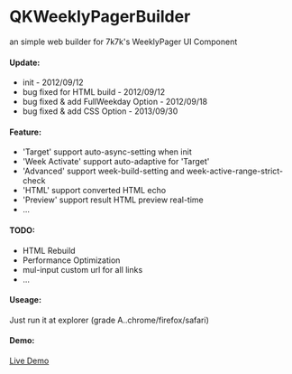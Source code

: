 QKWeeklyPagerBuilder
====================

an simple web builder for 7k7k's WeeklyPager UI Component

#### Update:
+ init - 2012/09/12
+ bug fixed for HTML build - 2012/09/12
+ bug fixed & add FullWeekday Option - 2012/09/18
+ bug fixed & add CSS Option - 2013/09/30

#### Feature:
+ 'Target' support auto-async-setting when init
+ 'Week Activate' support auto-adaptive for 'Target'
+ 'Advanced' support week-build-setting and week-active-range-strict-check 
+ 'HTML' support converted HTML echo
+ 'Preview' support result HTML preview real-time
+ ...

#### TODO:
+ HTML Rebuild
+ Performance Optimization
+ mul-input custom url for all links
+ ...

#### Useage:
  
  Just run it at explorer (grade A..chrome/firefox/safari)

#### Demo:

  [Live Demo](http://zfkun.github.com/js/demo/QKWeeklyPagerBuilder/)
